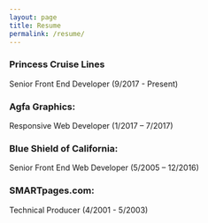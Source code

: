 ```yaml
---
layout: page
title: Resume
permalink: /resume/
---
```



<h3>Princess Cruise Lines</h3>
Senior Front End Developer (9/2017 - Present)

<h3>Agfa Graphics:</h3>
Responsive Web Developer (1/2017 – 7/2017)

<h3>Blue Shield of California:</h3>
Senior Front End Web Developer (5/2005 – 12/2016)

<h3>SMARTpages.com:</h3>
Technical Producer (4/2001 - 5/2003)
